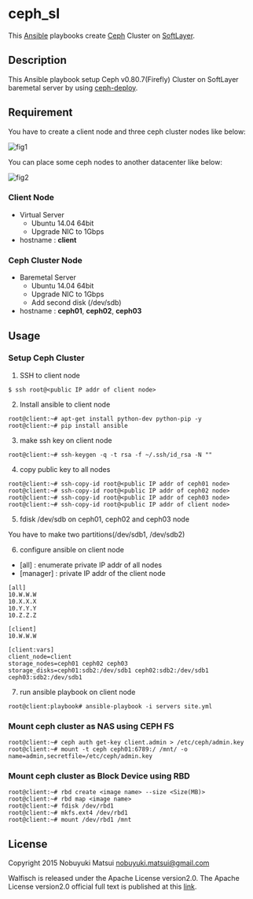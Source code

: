 ceph_sl
======

This [Ansible](http://www.ansible.com) playbooks create [Ceph](http://ceph.com/) Cluster on [SoftLayer](http://www.softlayer.com/).

## Description

This Ansible playbook setup Ceph v0.80.7(Firefly) Cluster on SoftLayer baremetal server by using [ceph-deploy](https://github.com/ceph/ceph-deploy).

## Requirement

You have to create a client node and three ceph cluster nodes like below:

![fig1](https://raw.githubusercontent.com/wiki/nmatsui/ceph_softlayer/images/fig1.png)

You can place some ceph nodes to another datacenter like below:

![fig2](https://raw.githubusercontent.com/wiki/nmatsui/ceph_softlayer/images/fig2.png)

### Client Node

* Virtual Server
  * Ubuntu 14.04 64bit
  * Upgrade NIC to 1Gbps
* hostname : **client**

### Ceph Cluster Node

* Baremetal Server
  * Ubuntu 14.04 64bit
  * Upgrade NIC to 1Gbps
  * Add second disk (/dev/sdb)
* hostname : **ceph01**, **ceph02**, **ceph03**

## Usage

### Setup Ceph Cluster

1) SSH to client node

`$ ssh root@<public IP addr of client node>`

2) Install ansible to client node

`root@client:~# apt-get install python-dev python-pip -y`  
`root@client:~# pip install ansible`

3) make ssh key on client node

`root@client:~# ssh-keygen -q -t rsa -f ~/.ssh/id_rsa -N ""`

 4) copy public key to all nodes

`root@client:~# ssh-copy-id root@<public IP addr of ceph01 node>`  
`root@client:~# ssh-copy-id root@<public IP addr of ceph02 node>`  
`root@client:~# ssh-copy-id root@<public IP addr of ceph03 node>`  
`root@client:~# ssh-copy-id root@<public IP addr of client node>`

5) fdisk /dev/sdb on ceph01, ceph02 and ceph03 node

You have to make two partitions(/dev/sdb1, /dev/sdb2)

6) configure ansible on client node

* [all] : enumerate private IP addr of all nodes
* [manager] : private IP addr of the client node

```text:servers
[all]
10.W.W.W
10.X.X.X
10.Y.Y.Y
10.Z.Z.Z

[client]
10.W.W.W

[client:vars]
client_node=client
storage_nodes=ceph01 ceph02 ceph03
storage_disks=ceph01:sdb2:/dev/sdb1 ceph02:sdb2:/dev/sdb1 ceph03:sdb2:/dev/sdb1
```

7) run ansible playbook on client node

`root@client:playbook# ansible-playbook -i servers site.yml`

### Mount ceph cluster as NAS using CEPH FS

`root@client:~# ceph auth get-key client.admin > /etc/ceph/admin.key`  
`root@client:~# mount -t ceph ceph01:6789:/ /mnt/ -o name=admin,secretfile=/etc/ceph/admin.key`

### Mount ceph cluster as Block Device using RBD

`root@client:~# rbd create <image name> --size <Size(MB)>`  
`root@client:~# rbd map <image name>`  
`root@client:~# fdisk /dev/rbd1`  
`root@client:~# mkfs.ext4 /dev/rbd1`  
`root@client:~# mount /dev/rbd1 /mnt`

## License

Copyright 2015 Nobuyuki Matsui <nobuyuki.matsui@gmail.com>

Walfisch is released under the Apache License version2.0. The Apache License version2.0 official full text is published at this [link](http://www.apache.org/licenses/LICENSE-2.0.html).
